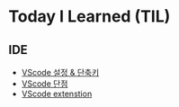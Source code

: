 # Today I Learned (TIL)

## IDE

- [VScode 설정 & 단축키](/IDE/vscode_setting.md)
- [VScode 단점](/IDE/vscode_%EB%8B%A8%EC%A0%90.md)
- [VScode extenstion](/IDE/vscode_extension_recommend.md)

